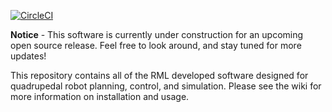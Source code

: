 [![CircleCI](https://circleci.com/gh/robomechanics/quad-sdk/tree/main.svg?style=shield)](https://circleci.com/gh/robomechanics/quad-sdk/tree/main)

**Notice** - This software is currently under construction for an upcoming open source release. Feel free to look around, and stay tuned for more updates!

This repository contains all of the RML developed software designed for quadrupedal robot planning, control, and simulation. Please see the wiki for more information on installation and usage.
